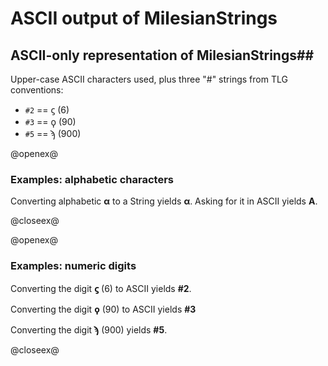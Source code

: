 # ASCII output of MilesianStrings


## ASCII-only representation of MilesianStrings##

Upper-case ASCII characters used, plus three "#" strings from TLG conventions:

- `#2` == ϛ (6)
- `#3` ==  ϙ (90)
- `#5` == ϡ (900)

@openex@



### Examples: alphabetic characters ###


Converting alphabetic <strong concordion:set="#alpha">α</strong> to a String yields <strong concordion:assertEquals="toStr(#alpha)">α</strong>.  Asking for it in ASCII yields <strong concordion:assertEquals="toBetaCode(#alpha)">A</strong>.


@closeex@

@openex@

### Examples: numeric digits

Converting the digit <strong concordion:set="#dig6">ϛ</strong>  (6) to ASCII yields
<strong concordion:assertEquals="toBetaCode(#dig6)">#2</strong>.

Converting the digit  <strong concordion:set="#dig90">ϙ</strong> (90) to ASCII yields <strong concordion:assertEquals="toBetaCode(#dig90)">#3</strong>


Converting the digit  <strong concordion:set="#dig900">ϡ</strong> (900) yields
<strong concordion:assertEquals="toBetaCode(#dig900)">#5</strong>.



@closeex@ 
